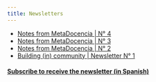 ```yaml
---
title: Newsletters
---
```


- [Notes from MetaDocencia | N° 4](https://us19.campaign-archive.com/?e=__test_email__&u=92fb89ce82f9689a3b083bb35&id=38ac602740)
- [Notes from MetaDocencia | N° 3](https://us19.campaign-archive.com/?e=__test_email__&u=92fb89ce82f9689a3b083bb35&id=a2b1f787c6)
- [Notes from MetaDocencia | N° 2](https://us19.campaign-archive.com/?e=__test_email__&u=92fb89ce82f9689a3b083bb35&id=124f999862)
- [Building (in) community | Newsletter N° 1](https://us19.campaign-archive.com/?e=__test_email__&u=92fb89ce82f9689a3b083bb35&id=a9cc2ef2f2)


#### [Subscribe to receive the newsletter (in Spanish)](https://netlify.us19.list-manage.com/subscribe/post?u=92fb89ce82f9689a3b083bb35&amp;id=d8187ceaf7)
